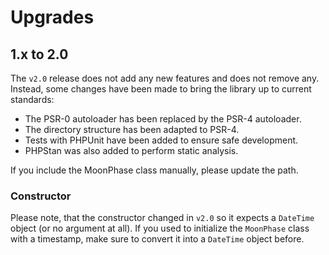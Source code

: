 # Upgrades

## 1.x to 2.0

The `v2.0` release does not add any new features and does not remove any. Instead, some changes have been made to bring the library up to current standards:

-   The PSR-0 autoloader has been replaced by the PSR-4 autoloader.
-   The directory structure has been adapted to PSR-4.
-   Tests with PHPUnit have been added to ensure safe development.
-   PHPStan was also added to perform static analysis.

If you include the MoonPhase class manually, please update the path.

### Constructor

Please note, that the constructor changed in `v2.0` so it expects a `DateTime` object (or no argument at all). If you used to initialize the `MoonPhase` class with a timestamp, make sure to convert it into a `DateTime` object before.
